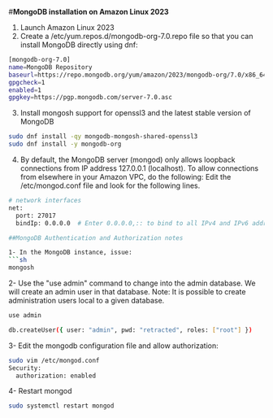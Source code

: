 #**MongoDB installation on Amazon Linux 2023**

1. Launch Amazon Linux 2023
2. Create a /etc/yum.repos.d/mongodb-org-7.0.repo file so that you can install MongoDB directly using dnf:
```sh
[mongodb-org-7.0]
name=MongoDB Repository
baseurl=https://repo.mongodb.org/yum/amazon/2023/mongodb-org/7.0/x86_64/
gpgcheck=1
enabled=1
gpgkey=https://pgp.mongodb.com/server-7.0.asc
```
3. Install mongosh support for openssl3 and the latest stable version of MongoDB
```sh
sudo dnf install -qy mongodb-mongosh-shared-openssl3
sudo dnf install -y mongodb-org
```
4. By default, the MongoDB server (mongod) only allows loopback connections from IP address 127.0.0.1 (localhost). To allow connections from elsewhere in your Amazon VPC, do the following:
Edit the /etc/mongod.conf file and look for the following lines.
```sh
# network interfaces
net:
  port: 27017
  bindIp: 0.0.0.0  # Enter 0.0.0.0,:: to bind to all IPv4 and IPv6 addresses or, alternatively, use the net.bindIpAll setting.

##MongoDB Authentication and Authorization notes

1- In the MongoDB instance, issue:
```sh
mongosh
```

2- Use the "use admin" command to change into the admin database.  We will create an admin user in that database.  Note: It is possible to create administration users local to a given database.
```sh
use admin

db.createUser({ user: "admin", pwd: "retracted", roles: ["root"] })
```

3- Edit the mongodb configuration file and allow authorization:
```sh
sudo vim /etc/mongod.conf
Security:
  authorization: enabled
```

4- Restart mongod
```sh
sudo systemctl restart mongod
```


